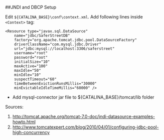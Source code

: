 ##JNDI and DBCP Setup

Edit `${CATALINA_BASE}\conf\context.xml`. Add following lines inside `<Context>` tag:

	<Resource type="javax.sql.DataSource"
		name="jdbc/SaferStreetDB"
		factory="org.apache.tomcat.jdbc.pool.DataSourceFactory"
		driverClassName="com.mysql.jdbc.Driver"
		url="jdbc:mysql://localhost:3306/saferstreet"
		username="root"
		password="root"
		initialSize="10"
		maxActive="100"
		maxIdle="50"
		minIdle="10"
		suspectTimeout="60"
		timeBetweenEvictionRunsMillis="30000"
		minEvictableIdleTimeMillis="60000" />

* Add mysql-connector jar file to ${CATALINA_BASE}/tomcat/lib folder

Sources:

1. http://tomcat.apache.org/tomcat-7.0-doc/jndi-datasource-examples-howto.html
2. http://www.tomcatexpert.com/blog/2010/04/01/configuring-jdbc-pool-high-concurrency

